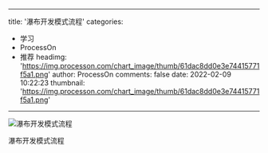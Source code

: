 
---
title: '瀑布开发模式流程'
categories: 
 - 学习
 - ProcessOn
 - 推荐
headimg: 'https://img.processon.com/chart_image/thumb/61dac8dd0e3e74415771f5a1.png'
author: ProcessOn
comments: false
date: 2022-02-09 10:22:23
thumbnail: 'https://img.processon.com/chart_image/thumb/61dac8dd0e3e74415771f5a1.png'
---

<div>   
<img class="thumb" alt="瀑布开发模式流程" src="https://img.processon.com/chart_image/thumb/61dac8dd0e3e74415771f5a1.png" referrerpolicy="no-referrer">
<p>瀑布开发模式流程</p>  
</div>
            